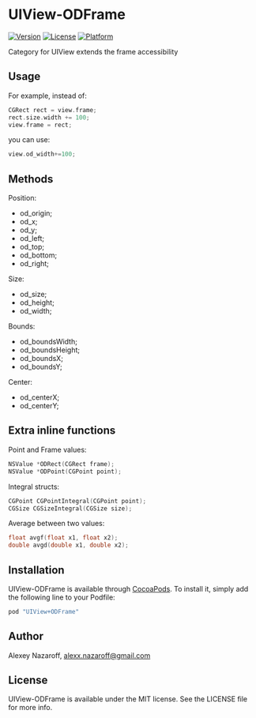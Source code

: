 # UIView-ODFrame

[![Version](https://img.shields.io/cocoapods/v/UIView+ODFrame.svg?style=flat)](http://cocoapods.org/pods/UIView+ODFrame)
[![License](https://img.shields.io/cocoapods/l/UIView+ODFrame.svg?style=flat)](http://cocoapods.org/pods/UIView+ODFrame)
[![Platform](https://img.shields.io/cocoapods/p/UIView+ODFrame.svg?style=flat)](http://cocoapods.org/pods/UIView+ODFrame)

Category for UIView extends the frame accessibility

## Usage

For example, instead of:
```objective-c
CGRect rect = view.frame;
rect.size.width += 100;
view.frame = rect;
```

you can use:
```objective-c
view.od_width+=100;
```

## Methods

Position:
   * od_origin;
   * od_x;
   * od_y;
   * od_left;
   * od_top;
   * od_bottom;
   * od_right;

Size:
   * od_size;
   * od_height;
   * od_width;

Bounds:
   * od_boundsWidth;
   * od_boundsHeight;
   * od_boundsX;
   * od_boundsY;

Center:
   * od_centerX;
   * od_centerY;

## Extra inline functions

Point and Frame values:
```objective-c
NSValue *ODRect(CGRect frame);
NSValue *ODPoint(CGPoint point);
```

Integral structs:
```objective-c
CGPoint CGPointIntegral(CGPoint point);
CGSize CGSizeIntegral(CGSize size);
```

Average between two values:
```objective-c
float avgf(float x1, float x2);
double avgd(double x1, double x2);
```

## Installation

UIView-ODFrame is available through [CocoaPods](http://cocoapods.org). To install
it, simply add the following line to your Podfile:

```ruby
pod "UIView+ODFrame"
```

## Author

Alexey Nazaroff, alexx.nazaroff@gmail.com

## License

UIView-ODFrame is available under the MIT license. See the LICENSE file for more info.

